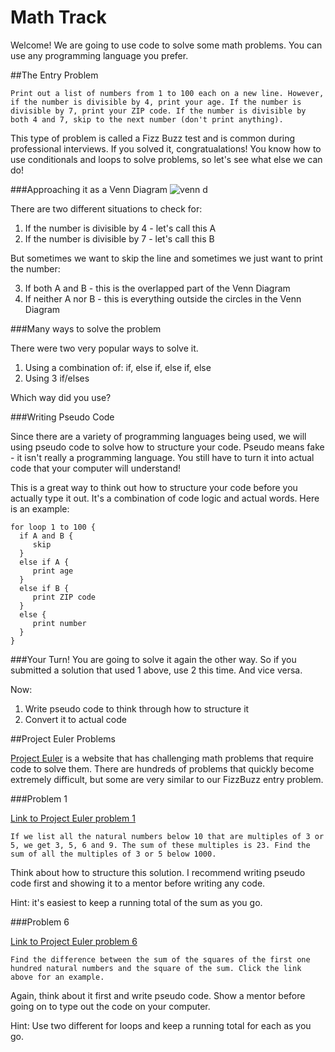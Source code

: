 # Math Track

Welcome! We are going to use code to solve some math problems. You can use any programming language you prefer.

##The Entry Problem

`Print out a list of numbers from 1 to 100 each on a new line. However, if the number is divisible by 4, print your age. If the number is divisible by 7, print your ZIP code. If the number is divisible by both 4 and 7, skip to the next number (don't print anything).`

This type of problem is called a Fizz Buzz test and is common during professional interviews. If you solved it, congratualations! You know how to use conditionals and loops to solve problems, so let's see what else we can do!

###Approaching it as a Venn Diagram
![venn d](http://uvalaw.typepad.com/.a/6a00d8349d72fd69e201676818db67970b-pi)

  There are two different situations to check for:

1. If the number is divisible by 4 - let's call this A
2. If the number is divisible by 7 - let's call this B

  But sometimes we want to skip the line and sometimes we just want to print the number:

3. If both A and B - this is the overlapped part of the Venn Diagram
4. If neither A nor B - this is everything outside the circles in the Venn Diagram

###Many ways to solve the problem

There were two very popular ways to solve it. 

1. Using a combination of: if, else if, else if, else
2. Using 3 if/elses

Which way did you use?


###Writing Pseudo Code

Since there are a variety of programming languages being used, we will using pseudo code to solve how to structure your code. Pseudo means fake - it isn't really a programming language. You still have to turn it into actual code that your computer will understand!

This is a great way to think out how to structure your code before you actually type it out. It's a combination of code logic and actual words. Here is an example:

```
for loop 1 to 100 {
  if A and B {
     skip
  }
  else if A {
     print age
  }
  else if B {
     print ZIP code
  }
  else {
     print number
  }
}
```

###Your Turn!
You are going to solve it again the other way. So if you submitted a solution that used 1 above, use 2 this time. And vice versa. 

Now:
1. Write pseudo code to think through how to structure it
2. Convert it to actual code

##Project Euler Problems

[Project Euler](https://projecteuler.net/) is a website that has challenging math problems that require code to solve them. There are hundreds of problems that quickly become extremely difficult, but some are very similar to our FizzBuzz entry problem.

###Problem 1

[Link to Project Euler problem 1](https://projecteuler.net/problem=1)

`If we list all the natural numbers below 10 that are multiples of 3 or 5, we get 3, 5, 6 and 9. The sum of these multiples is 23. Find the sum of all the multiples of 3 or 5 below 1000.`

Think about how to structure this solution. I recommend writing pseudo code first and showing it to a mentor before writing any code.

Hint: it's easiest to keep a running total of the sum as you go.

###Problem 6

[Link to Project Euler problem 6](https://projecteuler.net/problem=6)

`Find the difference between the sum of the squares of the first one hundred natural numbers and the square of the sum. Click the link above for an example.`

Again, think about it first and write pseudo code. Show a mentor before going on to type out the code on your computer. 

Hint: Use two different for loops and keep a running total for each as you go.


